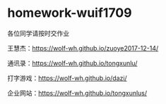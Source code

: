 # homework-wuif1709
各位同学请按时交作业

王慧杰：https://wolf-wh.github.io/zuoye2017-12-14/

通讯录：https://wolf-wh.github.io/tongxunlu/

打字游戏：https://wolf-wh.github.io/dazi/

企业网站：https://wolf-wh.github.io/tongxunlus/